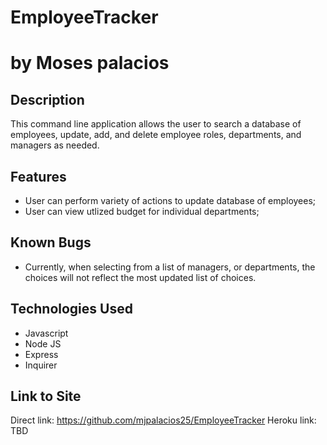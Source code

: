 # EmployeeTracker
# by Moses palacios

## Description
This command line application allows the user to search a database of employees, update, add, and delete employee roles, departments, and managers as needed.

## Features
* User can perform variety of actions to update database of employees;
* User can view utlized budget for individual departments;

## Known Bugs
* Currently, when selecting from a list of managers, or departments, the choices will not reflect the most updated list of choices.

## Technologies Used
* Javascript
* Node JS
* Express
* Inquirer

## Link to Site 
Direct link: https://github.com/mjpalacios25/EmployeeTracker 
Heroku link: TBD
